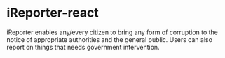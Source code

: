# iReporter-react
iReporter enables any/every citizen to bring any form of corruption to the notice of appropriate authorities and the general public. Users can also report on things that needs government intervention.
